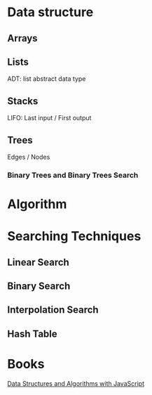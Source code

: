 # Data structure
## Arrays

## Lists
ADT: list abstract data type

## Stacks
LIFO: Last input / First output

## Trees
Edges / Nodes

### Binary Trees and Binary Trees Search

# Algorithm

# Searching Techniques
## Linear Search
## Binary Search
## Interpolation Search
## Hash Table
# Books
[Data Structures and Algorithms with JavaScript](https://github.com/valours/code/blob/master/Books/Data%20Structures%20and%20Algorithms%20with%20JavaScript.md)
